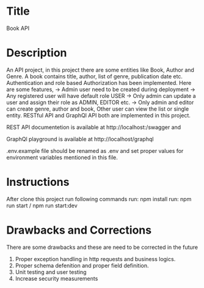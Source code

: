 Title
==========================
Book API



Description
==========================
An API project, in this project there are some entities like Book, Author and Genre. A book contains title, author, list of genre, publication date etc.
Authentication and role based Authorization has been implemented. Here are some features,
-> Admin user need to be created during deployment
-> Any registered user will have default role USER
-> Only admin can update a user and assign their role as ADMIN, EDITOR etc.
-> Only admin and editor can create genre, author and book, Other user can view the list or single entity.
RESTful API and GraphQl API both are implemented in this project.

REST API documentetion is available at
http://localhost:<PORT>/swagger and

GraphQl playground is available at
http://localhost<PORT>/graphql

.env.example file should be renamed as .env and set proper values for environment variables mentioned in this file.



Instructions
============================
After clone this project run following commands
run: npm install
run: npm run start / npm run start:dev



Drawbacks and Corrections
=============================
There are some drawbacks and these are need to be corrected in the future

1. Proper exception handling in http requests and business logics.
2. Proper schema defenition and proper field definition.
3. Unit testing and user testing
4. Increase security measurements